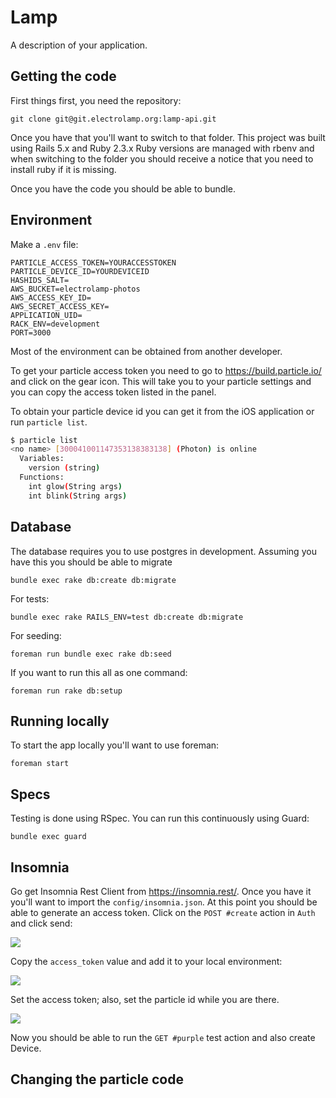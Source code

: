 # Lamp

A description of your application.

## Getting the code

First things first, you need the repository:

    git clone git@git.electrolamp.org:lamp-api.git

Once you have that you'll want to switch to that folder. This project was built using Rails 5.x and Ruby 2.3.x Ruby versions are managed with rbenv and when switching to the folder you should receive a notice that you need to install ruby if it is missing.

Once you have the code you should be able to bundle.

## Environment

Make a `.env` file:

```
PARTICLE_ACCESS_TOKEN=YOURACCESSTOKEN
PARTICLE_DEVICE_ID=YOURDEVICEID
HASHIDS_SALT=
AWS_BUCKET=electrolamp-photos
AWS_ACCESS_KEY_ID=
AWS_SECRET_ACCESS_KEY=
APPLICATION_UID=
RACK_ENV=development
PORT=3000
```

Most of the environment can be obtained from another developer.

To get your particle access token you need to go to https://build.particle.io/ and click on the gear icon. This will take you to your particle settings and you can copy the access token listed in the panel.

To obtain your particle device id you can get it from the iOS application or run `particle list`.

```bash
$ particle list
<no name> [300041001147353138383138] (Photon) is online
  Variables:
    version (string)
  Functions:
    int glow(String args) 
    int blink(String args)
```

## Database

The database requires you to use postgres in development. Assuming you have this you should be able to migrate

    bundle exec rake db:create db:migrate

For tests:

    bundle exec rake RAILS_ENV=test db:create db:migrate

For seeding:

    foreman run bundle exec rake db:seed

If you want to run this all as one command:

    foreman run rake db:setup

## Running locally

To start the app locally you'll want to use foreman:

    foreman start

## Specs

Testing is done using RSpec. You can run this continuously using Guard:

    bundle exec guard

## Insomnia

Go get Insomnia Rest Client from https://insomnia.rest/. Once you have it you'll want to import the `config/insomnia.json`. At this point you should be able to generate an access token. Click on the `POST #create` action in `Auth` and click send:

![](https://rpl.cat/uploads/FC2EFY_3q0KQgtFjioxTFJCW84BQcKwYEyjDpVt233g/public.png)

Copy the `access_token` value and add it to your local environment:

![](https://rpl.cat/uploads/Bo4sJsPx4fr0hxkitww0M8wFF9ympCpW9BrrpjRX6d4/public.png)

Set the access token; also, set the particle id while you are there.

![](https://rpl.cat/uploads/tKhftFkrH3MDhu_9PmAKluiuDi4SPQrRHOyBsBUDOts/public.png)


Now you should be able to run the `GET #purple` test action and also create Device.

## Changing the particle code
